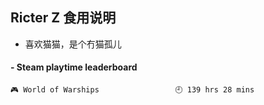 ## Ricter Z 食用说明
- 喜欢猫猫，是个冇猫孤儿

<!-- steam-box start -->
#### - Steam playtime leaderboard
```text
🎮 World of Warships                 🕘 139 hrs 28 mins
```
<!-- Powered by https://github.com/YouEclipse/steam-box . -->
<!-- steam-box end -->
